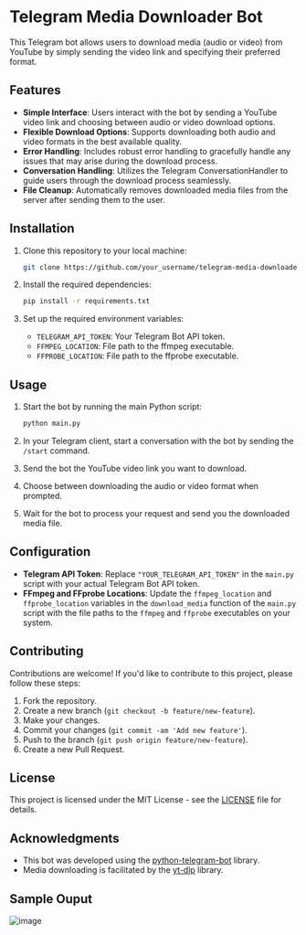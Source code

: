 # Telegram Media Downloader Bot

This Telegram bot allows users to download media (audio or video) from YouTube by simply sending the video link and specifying their preferred format.

## Features

- **Simple Interface**: Users interact with the bot by sending a YouTube video link and choosing between audio or video download options.
- **Flexible Download Options**: Supports downloading both audio and video formats in the best available quality.
- **Error Handling**: Includes robust error handling to gracefully handle any issues that may arise during the download process.
- **Conversation Handling**: Utilizes the Telegram ConversationHandler to guide users through the download process seamlessly.
- **File Cleanup**: Automatically removes downloaded media files from the server after sending them to the user.

## Installation

1. Clone this repository to your local machine:

    ```bash
    git clone https://github.com/your_username/telegram-media-downloader.git
    ```

2. Install the required dependencies:

    ```bash
    pip install -r requirements.txt
    ```

3. Set up the required environment variables:

    - `TELEGRAM_API_TOKEN`: Your Telegram Bot API token.
    - `FFMPEG_LOCATION`: File path to the ffmpeg executable.
    - `FFPROBE_LOCATION`: File path to the ffprobe executable.

## Usage

1. Start the bot by running the main Python script:

    ```bash
    python main.py
    ```

2. In your Telegram client, start a conversation with the bot by sending the `/start` command.

3. Send the bot the YouTube video link you want to download.

4. Choose between downloading the audio or video format when prompted.

5. Wait for the bot to process your request and send you the downloaded media file.

## Configuration

- **Telegram API Token**: Replace `"YOUR_TELEGRAM_API_TOKEN"` in the `main.py` script with your actual Telegram Bot API token.
- **FFmpeg and FFprobe Locations**: Update the `ffmpeg_location` and `ffprobe_location` variables in the `download_media` function of the `main.py` script with the file paths to the `ffmpeg` and `ffprobe` executables on your system.

## Contributing

Contributions are welcome! If you'd like to contribute to this project, please follow these steps:

1. Fork the repository.
2. Create a new branch (`git checkout -b feature/new-feature`).
3. Make your changes.
4. Commit your changes (`git commit -am 'Add new feature'`).
5. Push to the branch (`git push origin feature/new-feature`).
6. Create a new Pull Request.

## License

This project is licensed under the MIT License - see the [LICENSE](LICENSE) file for details.

## Acknowledgments

- This bot was developed using the [python-telegram-bot](https://github.com/python-telegram-bot/python-telegram-bot) library.
- Media downloading is facilitated by the [yt-dlp](https://github.com/yt-dlp/yt-dlp) library.


## Sample Ouput

![image](https://github.com/ishuu19/telegram-video-audio-downloader-bot/assets/120282157/cdd8a345-d3e4-499b-887b-917f7c25461e)

